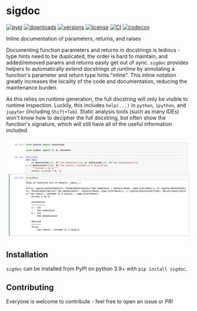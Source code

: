 # sigdoc

[![pypi](https://img.shields.io/pypi/v/sigdoc.svg)](https://pypi.python.org/pypi/sigdoc)
[![downloads](https://pepy.tech/badge/sigdoc/month)](https://pepy.tech/project/sigdoc)
[![versions](https://img.shields.io/pypi/pyversions/sigdoc.svg)](https://github.com/JacobHayes/sigdoc)
[![license](https://img.shields.io/github/license/JacobHayes/sigdoc.svg)](https://github.com/JacobHayes/sigdoc/blob/golden/LICENSE)
[![CI](https://github.com/JacobHayes/sigdoc/actions/workflows/ci.yaml/badge.svg)](https://github.com/JacobHayes/sigdoc/actions/workflows/ci.yaml)
[![codecov](https://codecov.io/gh/JacobHayes/sigdoc/branch/golden/graph/badge.svg?token=6LUCpjcGdN)](https://codecov.io/gh/JacobHayes/sigdoc)

Inline documentation of parameters, returns, and raises

Documenting function parameters and returns in docstrings is tedious - type hints need to be duplicated, the order is hard to maintain, and added/removed params and returns easily get out of sync. `sigdoc` provides helpers to automatically extend docstrings _at runtime_ by annotating a function's parameter and return type hints "inline". This inline notation greatly increases the locality of the code and documentation, reducing the maintenance burden.

As this relies on runtime generation, the full docstring will only be visible to runtime inspection. Luckily, this includes `help(...)` in `python`, `ipython`, and `jupyter` (including `Shift+Tab`). Static analysis tools (such as many IDEs) won't know how to decipher the full docstring, but often show the function's signature, which will still have all of the useful information included.

![](https://raw.githubusercontent.com/JacobHayes/sigdoc/main/docs/jupyter-help.png)

## Installation

`sigdoc` can be installed from PyPI on python 3.9+ with `pip install sigdoc`.

## Contributing

Everyone is welcome to contribute - feel free to open an issue or PR!
